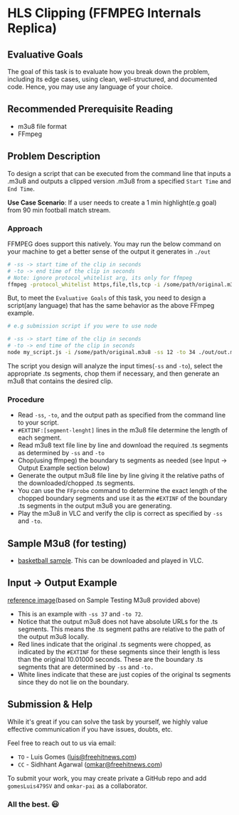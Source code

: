 # HLS Clipping (FFMPEG Internals Replica)

## Evaluative Goals
The goal of this task is to evaluate how you break down the problem, including its edge cases, using clean, well-structured, and documented code. Hence, you may use any language of your choice.

## Recommended Prerequisite Reading
- m3u8 file format
- FFmpeg

## Problem Description

To design a script that can be executed from the command line that inputs a .m3u8 and outputs a clipped version .m3u8 from a specified `Start Time` and `End Time`.

**Use Case Scenario**: If a user needs to create a 1 min highlight(e.g goal) from 90 min football match stream. 

### Approach

FFMPEG does support this natively. You may run the below command on your machine to get a better sense of the output it generates in `./out`

```bash
# -ss -> start time of the clip in seconds
# -to -> end time of the clip in seconds
# Note: ignore protocol_whitelist arg, its only for ffmpeg
ffmpeg -protocol_whitelist https,file,tls,tcp -i /some/path/original.m3u8 -ss 12 -to 34 ./out/out.m3u8
```

But, to meet the `Evaluative Goals` of this task, you need to design a script(any language) that has the same behavior as the above FFmpeg example.

```bash
# e.g submission script if you were to use node

# -ss -> start time of the clip in seconds
# -to -> end time of the clip in seconds
node my_script.js -i /some/path/original.m3u8 -ss 12 -to 34 ./out/out.m3u8

```

The script you design will analyze the input times(`-ss` and `-to`), select the appropriate .ts segments, chop them if necessary, and then generate an m3u8 that contains the desired clip.

### Procedure
- Read `-ss`, `-to`, and the output path as specified from the command line to your script.
- `#EXTINF:[segment-lenght]` lines in the m3u8 file determine the length of each segment.
- Read m3u8 text file line by line and download the required .ts segments as determined by `-ss` and `-to`
- Chop(using ffmpeg) the boundary ts segments as needed (see Input -> Output Example section below)
- Generate the output m3u8 file line by line giving it the relative paths of the downloaded/chopped .ts segments.
- You can use the `FFprobe` command to determine the exact length of the chopped boundary segments and use it as the `#EXTINF` of the boundary .ts segments in the output m3u8 you are generating.
- Play the m3u8 in VLC and verify the clip is correct as specified by `-ss` and `-to`.


## Sample M3u8 (for testing)
- [basketball sample](https://fhp-news-bucket.s3.amazonaws.com/sv_task/index_1.m3u8). This can be downloaded and played in VLC.


## Input -> Output Example
[reference image](./images/input_output_sample.png)(based on Sample Testing M3u8 provided above)

- This is an example with `-ss 37` and `-to 72`.
- Notice that the output m3u8 does not have absolute URLs for the .ts segments. This means the .ts segment paths are relative to the path of the output m3u8 locally.
- Red lines indicate that the original .ts segments were chopped, as indicated by the `#EXTINF` for these segments since their length is less than the original 10.01000 seconds. These are the boundary .ts segments that are determined by `-ss` and `-to.`
- White lines indicate that these are just copies of the original ts segments since they do not lie on the boundary.

## Submission & Help

While it's great if you can solve the task by yourself, we highly value effective communication if you have issues, doubts, etc. 

Feel free to reach out to us via email:
- `TO` - Luis Gomes (luis@freehitnews.com)
- `CC` - Sidhhant Agarwal (omkar@freehitnews.com)


To submit your work, you may create private a GitHub repo and add `gomesLuis479SV` and `omkar-pai` as a collaborator.

### All the best. 😃



